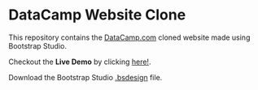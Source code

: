 # DataCamp Website Clone
This repository contains the [DataCamp.com](https://www.datacamp.com) cloned website made using Bootstrap Studio.

Checkout the **Live Demo** by clicking [here!](https://atharvadeolalikar.github.io/DataCamp-Website-Clone/).

Download the Bootstrap Studio [.bsdesign](/DataCamp%20Cloned.bsdesign) file.